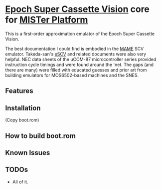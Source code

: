 # [Epoch Super Cassette Vision](https://en.wikipedia.org/wiki/Super_Cassette_Vision) core for [MISTer Platform](https://github.com/MiSTer-devel/Main_MiSTer/wiki)

This is a first-order approximation emulator of the Epoch Super Cassette Vision.

The best documentation I could find is embodied in the [MAME](https://www.mamedev.org) SCV emulator. Takeda-san's [eSCV](http://takeda-toshiya.my.coocan.jp/scv/index.html) and related documents were also very helpful. NEC data sheets of the uCOM-87 microcontroller series provided instruction cycle timings and were found around the 'net. The gaps (and there are many) were filled with educated guesses and prior art from building emulators for MOS6502-based machines and the SNES.

## Features

## Installation
(Copy boot.rom)

## How to build boot.rom


## Known Issues

## TODOs
- All of it.

